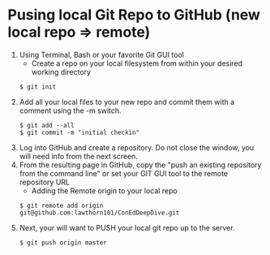 # Pusing local Git Repo to GitHub (new local repo => remote)

1. Using Terminal, Bash or your favorite Git GUI tool
    * Create a repo on your local filesystem from within your desired working directory
    ``` 
    $ git init
    ```
2. Add all your local files to your new repo and commit them with a comment using the -m switch.
    ``` 
    $ git add --all
    $ git commit -m "initial checkin"
    ```
2. Log into GitHub and create a repository. Do not close the window, you will need info from the next screen.
3. From the resulting page in GitHub, copy the "push an existing repository from the command line" or set your GIT GUI tool to the remote repository URL
    * Adding the Remote origin to your local repo
    ```
    $ git remote add origin git@github.com:lawthorn101/ConEdDeepDive.git
    ```
4. Next, your will want to PUSH your local git repo up to the server.
    ```
    $ git push origin master
    ```
